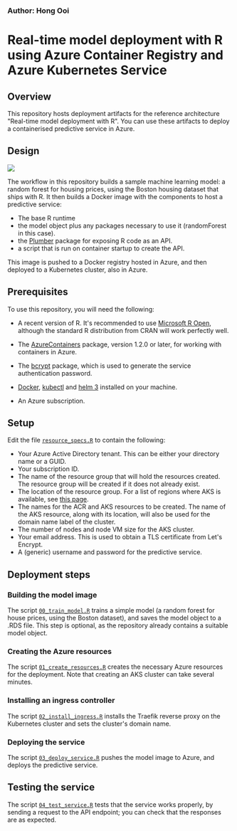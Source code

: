 ### Author: Hong Ooi

# Real-time model deployment with R using Azure Container Registry and Azure Kubernetes Service

## Overview

This repository hosts deployment artifacts for the reference architecture "Real-time model deployment with R". You can use these artifacts to deploy a containerised predictive service in Azure.

## Design

![](https://github.com/mspnp/architecture-center/blob/master/docs/reference-architectures/ai/_images/realtime-scoring-r.png)

The workflow in this repository builds a sample machine learning model: a random forest for housing prices, using the Boston housing dataset that ships with R. It then builds a Docker image with the components to host a predictive service:
- The base R runtime
- the model object plus any packages necessary to use it (randomForest in this case).
- the [Plumber](https://www.rplumber.io/) package for exposing R code as an API.
- a script that is run on container startup to create the API.

This image is pushed to a Docker registry hosted in Azure, and then deployed to a Kubernetes cluster, also in Azure.

## Prerequisites

To use this repository, you will need the following:

- A recent version of R. It's recommended to use [Microsoft R Open](https://mran.microsoft.com/open), although the standard R distribution from CRAN will work perfectly well.
- The [AzureContainers](https://cran.r-project.org/package=AzureContainers) package, version 1.2.0 or later, for working with containers in Azure.
- The [bcrypt](https://cran.r-project.org/package=bcrypt) package, which is used to generate the service authentication password.
- [Docker](https://www.docker.com/get-started), [kubectl](https://kubernetes.io/docs/tasks/tools/install-kubectl/) and [helm 3](https://www.helm.sh/) installed on your machine.

- An Azure subscription.


## Setup

Edit the file [`resource_specs.R`](resource_specs.R) to contain the following:

- Your Azure Active Directory tenant. This can be either your directory name or a GUID.
- Your subscription ID.
- The name of the resource group that will hold the resources created. The resource group will be created if it does not already exist.
- The location of the resource group. For a list of regions where AKS is available, see [this page](https://azure.microsoft.com/global-infrastructure/services/?products=kubernetes-service).
- The names for the ACR and AKS resources to be created. The name of the AKS resource, along with its location, will also be used for the domain name label of the cluster.
- The number of nodes and node VM size for the AKS cluster.
- Your email address. This is used to obtain a TLS certificate from Let's Encrypt.
- A (generic) username and password for the predictive service.

## Deployment steps

### Building the model image

The script [`00_train_model.R`](00_train_model.R) trains a simple model (a random forest for house prices, using the Boston dataset), and saves the model object to a .RDS file. This step is optional, as the repository already contains a suitable model object.

### Creating the Azure resources

The script [`01_create_resources.R`](01_create_resources.R) creates the necessary Azure resources for the deployment. Note that creating an AKS cluster can take several minutes.

### Installing an ingress controller

The script [`02_install_ingress.R`](02_install_ingress.R) installs the Traefik reverse proxy on the Kubernetes cluster and sets the cluster's domain name.

### Deploying the service

The script [`03_deploy_service.R`](03_deploy_service.R) pushes the model image to Azure, and deploys the predictive service.

## Testing the service

The script [`04_test_service.R`](04_test_service.R) tests that the service works properly, by sending a request to the API endpoint; you can check that the responses are as expected.



